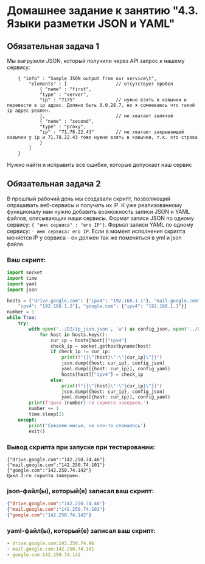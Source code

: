 # Домашнее задание к занятию "4.3. Языки разметки JSON и YAML"


## Обязательная задача 1
Мы выгрузили JSON, который получили через API запрос к нашему сервису:
```
    { "info" : "Sample JSON output from our service\t",
        "elements" : [                  // отсутствует пробел
            { "name" : "first",
            "type" : "server",
            "ip" : "7175"               // нужно взять в кавычки и перевести в ip адрес. Должно быть 0.0.28.7, но я сомневаюсь что такой ip адрес реален.
            },                          // не хватает запятой
            { "name" : "second",
            "type" : "proxy",
            "ip" : "71.78.22.43"        // не хватает закрывающей кавычки у ip и 71.78.22.43 тоже нужно взять в кавычки, т.к. это строка
            }
        ]
    }
```
  Нужно найти и исправить все ошибки, которые допускает наш сервис

## Обязательная задача 2
В прошлый рабочий день мы создавали скрипт, позволяющий опрашивать веб-сервисы и получать их IP. К уже реализованному функционалу нам нужно добавить возможность записи JSON и YAML файлов, описывающих наши сервисы. Формат записи JSON по одному сервису: `{ "имя сервиса" : "его IP"}`. Формат записи YAML по одному сервису: `- имя сервиса: его IP`. Если в момент исполнения скрипта меняется IP у сервиса - он должен так же поменяться в yml и json файле.

### Ваш скрипт:

```python
import socket
import time
import yaml
import json

hosts = {"drive.google.com": {"ipv4": "192.168.1.1"}, "mail.google.com": {
    "ipv4": "192.168.1.2"}, "google.com": {"ipv4": "192.168.1.3"}}
number = 1
while True:
    try:
        with open('../DZ/ip_json.json', 'w') as config_json, open('../DZ/ip_yaml.yaml', 'w') as config_yaml:
            for host in hosts.keys():
                cur_ip = hosts[host]["ipv4"]
                check_ip = socket.gethostbyname(host)
                if check_ip != cur_ip:
                    print(f"{{\"{host}\":\"{cur_ip}\"}}")
                    json.dump({host: cur_ip}, config_json)
                    yaml.dump([{host: cur_ip}], config_yaml)
                    hosts[host]["ipv4"] = check_ip
                else:
                    print(f"{{\"{host}\":\"{cur_ip}\"}}")
                    json.dump({host: cur_ip}, config_json)
                    yaml.dump([{host: cur_ip}], config_yaml)
        print(f'Цикл {number}-го скрипта завершен.')
        number += 1
        time.sleep(2)
    except:
        print('Сожалею мисье, но что-то сломалось')
        exit()
```

### Вывод скрипта при запуске при тестировании:
```
{"drive.google.com":"142.250.74.46"}
{"mail.google.com":"142.250.74.101"}
{"google.com":"142.250.74.142"}
Цикл 2-го скрипта завершен.
```

### json-файл(ы), который(е) записал ваш скрипт:
```json
{"drive.google.com":"142.250.74.46"}
{"mail.google.com":"142.250.74.101"}
{"google.com":"142.250.74.142"}
```

### yaml-файл(ы), который(е) записал ваш скрипт:
```yaml
- drive.google.com:142.250.74.46
- mail.google.com:142.250.74.101
- google.com:142.250.74.142
```
